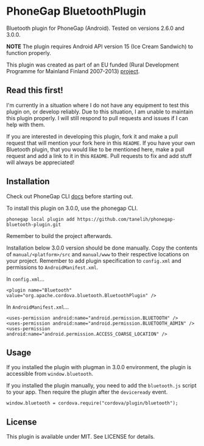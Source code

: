 PhoneGap BluetoothPlugin
========================
Bluetooth plugin for PhoneGap (Android). Tested on versions 2.6.0 and 3.0.0.

**NOTE** The plugin requires Android API version 15 (Ice Cream Sandwich) to function properly.

This plugin was created as part of an EU funded (Rural Development Programme for
Mainland Finland 2007-2013) [project](http://blogit.jamk.fi/metsaapuilta/en/).

Read this first!
----------------
I'm currently in a situation where I do not have any equipment to test this plugin on, 
or develop reliably. Due to this situation, I am unable to maintain this plugin properly. 
I will still respond to pull requests and issues if I can help with them.

If you are interested in developing this plugin, fork it and make a pull request that 
will mention your fork here in this `README`. If you have your own Bluetooth plugin, 
that you would like to be mentioned here, make a pull request and add a link to it in 
this `README`. Pull requests to fix and add stuff will always be appreciated!

Installation
------------
Check out PhoneGap CLI [docs](http://docs.phonegap.com/en/3.0.0/guide_cli_index.md.html#The%20Command-line%20Interface)
before starting out.

To install this plugin on 3.0.0, use the phonegap CLI.

```
phonegap local plugin add https://github.com/tanelih/phonegap-bluetooth-plugin.git
```

Remember to build the project afterwards.

Installation below 3.0.0 version should be done manually. Copy the contents of
`manual/<platform>/src` and `manual/www` to their respective locations on your
project. Remember to add plugin specification to `config.xml` and permissions to
`AndroidManifest.xml`.

In `config.xml`...
```
<plugin name="Bluetooth" value="org.apache.cordova.bluetooth.BluetoothPlugin" />
```

In `AndroidManifest.xml`...
```
<uses-permission android:name="android.permission.BLUETOOTH" />
<uses-permission android:name="android.permission.BLUETOOTH_ADMIN" />
<uses-permission android:name="android.permission.ACCESS_COARSE_LOCATION" />
```

Usage
-----

If you installed the plugin with plugman in 3.0.0 environment, the plugin is
accessible from `window.bluetooth`.

If you installed the plugin manually, you need to add the `bluetooth.js` script
to your app. Then require the plugin after the `deviceready` event.

```
window.bluetooth = cordova.require("cordova/plugin/bluetooth");
```

License
-------
This plugin is available under MIT. See LICENSE for details.
